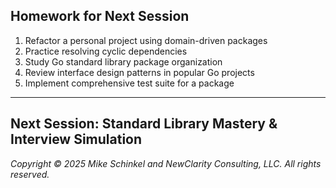 ## Homework for Next Session
1. Refactor a personal project using domain-driven packages
2. Practice resolving cyclic dependencies
3. Study Go standard library package organization
4. Review interface design patterns in popular Go projects
5. Implement comprehensive test suite for a package

---

**Next Session:** Standard Library Mastery & Interview Simulation
---
*Copyright © 2025 Mike Schinkel and NewClarity Consulting, LLC. All rights reserved.*
